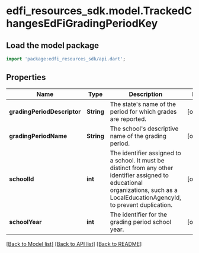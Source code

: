 # edfi_resources_sdk.model.TrackedChangesEdFiGradingPeriodKey

## Load the model package
```dart
import 'package:edfi_resources_sdk/api.dart';
```

## Properties
Name | Type | Description | Notes
------------ | ------------- | ------------- | -------------
**gradingPeriodDescriptor** | **String** | The state's name of the period for which grades are reported. | [optional] 
**gradingPeriodName** | **String** | The school's descriptive name of the grading period. | [optional] 
**schoolId** | **int** | The identifier assigned to a school. It must be distinct from any other identifier assigned to educational organizations, such as a LocalEducationAgencyId, to prevent duplication. | [optional] 
**schoolYear** | **int** | The identifier for the grading period school year. | [optional] 

[[Back to Model list]](../README.md#documentation-for-models) [[Back to API list]](../README.md#documentation-for-api-endpoints) [[Back to README]](../README.md)


